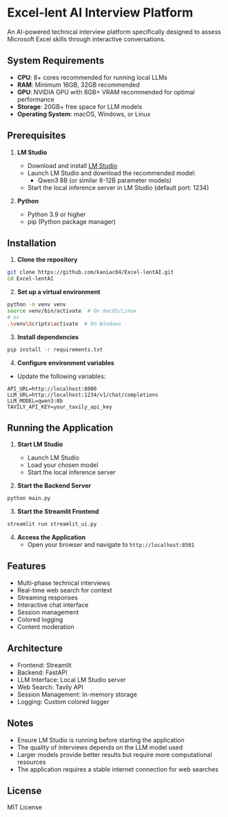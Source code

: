# Excel-lent AI Interview Platform

An AI-powered technical interview platform specifically designed to assess Microsoft Excel skills through interactive conversations.

## System Requirements

- **CPU**: 8+ cores recommended for running local LLMs
- **RAM**: Minimum 16GB, 32GB recommended
- **GPU**: NVIDIA GPU with 8GB+ VRAM recommended for optimal performance
- **Storage**: 20GB+ free space for LLM models
- **Operating System**: macOS, Windows, or Linux

## Prerequisites

1. **LM Studio**
   - Download and install [LM Studio](https://lmstudio.ai/)
   - Launch LM Studio and download the recommended model:
     - Qwen3 8B (or similar 8-12B parameter models)
   - Start the local inference server in LM Studio (default port: 1234)

2. **Python**
   - Python 3.9 or higher
   - pip (Python package manager)

## Installation

1. **Clone the repository**
```bash
git clone https://github.com/kaniac04/Excel-lentAI.git
cd Excel-lentAI
```

2. **Set up a virtual environment**
```bash
python -m venv venv
source venv/bin/activate  # On macOS/Linux
# or
.\venv\Scripts\activate  # On Windows
```

3. **Install dependencies**
```bash
pip install -r requirements.txt
```

4. **Configure environment variables**
- Update the following variables:
```
API_URL=http://localhost:8000
LLM_URL=http://localhost:1234/v1/chat/completions
LLM_MODEL=qwen3:8b
TAVILY_API_KEY=your_tavily_api_key
```

## Running the Application

1. **Start LM Studio**
   - Launch LM Studio
   - Load your chosen model
   - Start the local inference server

2. **Start the Backend Server**
```bash
python main.py
```

3. **Start the Streamlit Frontend**
```bash
streamlit run streamlit_ui.py
```

4. **Access the Application**
   - Open your browser and navigate to `http://localhost:8501`

## Features

- Multi-phase technical interviews
- Real-time web search for context
- Streaming responses
- Interactive chat interface
- Session management
- Colored logging
- Content moderation

## Architecture

- Frontend: Streamlit
- Backend: FastAPI
- LLM Interface: Local LM Studio server
- Web Search: Tavily API
- Session Management: In-memory storage
- Logging: Custom colored logger

## Notes

- Ensure LM Studio is running before starting the application
- The quality of interviews depends on the LLM model used
- Larger models provide better results but require more computational resources
- The application requires a stable internet connection for web searches

## License

MIT License
